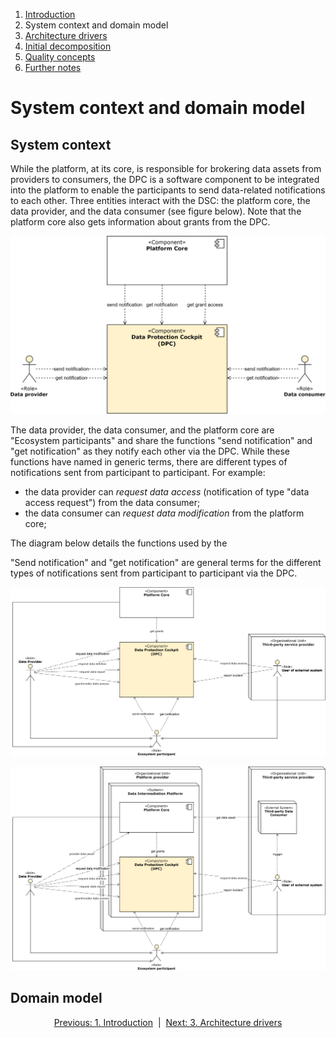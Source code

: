 1. [Introduction](index.md)
2. System context and domain model
3. [Architecture drivers](drivers.md)
4. [Initial decomposition](decomposition.md)
5. [Quality concepts](quality.md)
6. [Further notes](conclusion.md)

# System context and domain model

## System context

While the platform, at its core, is responsible for brokering data assets from providers to consumers, the DPC is a software component to be integrated into the platform to enable the participants to send data-related notifications to each other. Three entities interact with the DSC: the platform core, the data provider, and the data consumer (see figure below). Note that the platform core also gets information about grants from the DPC.

![Context delineation](images/diagram_context-delineation_basic.svg)

The data provider, the data consumer, and the platform core are "Ecosystem participants" and share the functions "send notification" and "get notification" as they notify each other via the DPC. While these functions have named in generic terms, there are different types of notifications sent from participant to participant. For example:

- the data provider can _request data access_ (notification of type "data access request") from the data consumer;
- the data consumer can _request data modification_ from the platform core;


The diagram below details the functions used by the 

"Send notification" and "get notification" are general terms for the different types of notifications sent from participant to participant via the DPC. 

![Context delineation](images/diagram_context-delineation_clean.svg)

![Context delineation](images/diagram_context-delineation.svg)

## Domain model



<p align="center">
    <a href="index.md">Previous: 1. Introduction</a>&nbsp; | &nbsp;<a href="drivers.md">Next: 3. Architecture drivers</a>
</p>
